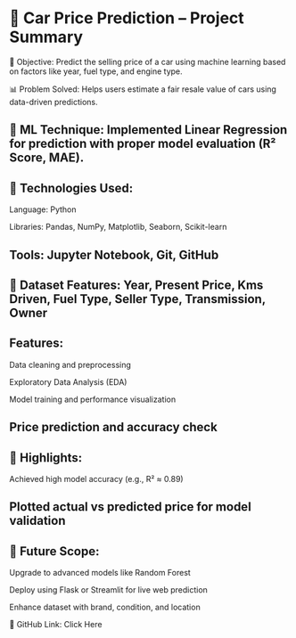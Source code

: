 # 🚗 Car Price Prediction – Project Summary <BR>
📌 Objective: Predict the selling price of a car using machine learning based on factors like year, fuel type, and engine type.

📊 Problem Solved: Helps users estimate a fair resale value of cars using data-driven predictions.

🧠 ML Technique: Implemented Linear Regression for prediction with proper model evaluation (R² Score, MAE).
--

## 🧰 Technologies Used:

Language: Python

Libraries: Pandas, NumPy, Matplotlib, Seaborn, Scikit-learn

Tools: Jupyter Notebook, Git, GitHub
--

## 📁 Dataset Features: Year, Present Price, Kms Driven, Fuel Type, Seller Type, Transmission, Owner

##  Features:

Data cleaning and preprocessing

Exploratory Data Analysis (EDA)

Model training and performance visualization

Price prediction and accuracy check
--

## 🔎 Highlights:

Achieved high model accuracy (e.g., R² ≈ 0.89)

Plotted actual vs predicted price for model validation
--

## 🚀 Future Scope:

Upgrade to advanced models like Random Forest

Deploy using Flask or Streamlit for live web prediction

Enhance dataset with brand, condition, and location

🔗 GitHub Link: Click Here

